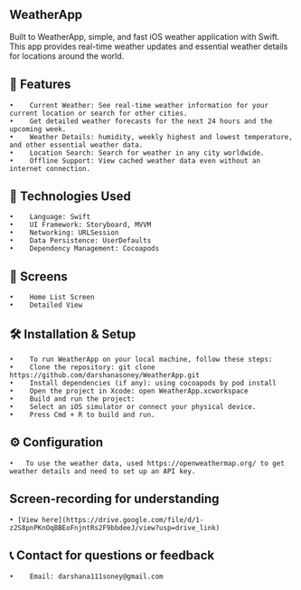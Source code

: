 ## WeatherApp
Built to WeatherApp, simple, and fast iOS weather application with Swift. This app provides real-time weather updates and essential weather details for locations around the world.

## 📱 Features
    •    Current Weather: See real-time weather information for your current location or search for other cities.
    •    Get detailed weather forecasts for the next 24 hours and the upcoming week.
    •    Weather Details: humidity, weekly highest and lowest temperature, and other essential weather data.
    •    Location Search: Search for weather in any city worldwide.
    •    Offline Support: View cached weather data even without an internet connection.

## 🚀 Technologies Used
    •    Language: Swift
    •    UI Framework: Storyboard, MVVM
    •    Networking: URLSession
    •    Data Persistence: UserDefaults
    •    Dependency Management: Cocoapods

## 📸 Screens
    •    Home List Screen
    •    Detailed View
    
## 🛠️ Installation & Setup 
    •    To run WeatherApp on your local machine, follow these steps:
    •    Clone the repository: git clone https://github.com/darshanasoney/WeatherApp.git
    •    Install dependencies (if any): using cocoapods by pod install
    •    Open the project in Xcode: open WeatherApp.xcworkspace
    •    Build and run the project:
    •    Select an iOS simulator or connect your physical device.
    •    Press Cmd + R to build and run.

## ⚙️ Configuration
    •   To use the weather data, used https://openweathermap.org/ to get weather details and need to set up an API key.
    
## Screen-recording for understanding
    • [View here](https://drive.google.com/file/d/1-z2S8pnPKnOqBBEoFnjntRs2F9bbdeeJ/view?usp=drive_link) 
    
## 📞 Contact for questions or feedback
    •    Email: darshana111soney@gmail.com
